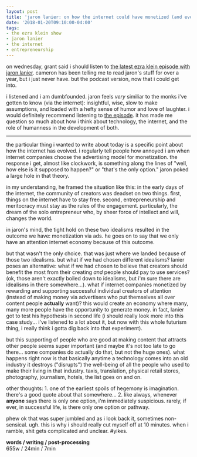 ```yaml
---
layout: post
title: 'jaron lanier: on how the internet could have monetized (and evolved) differently'
date: '2018-01-20T09:10:00-04:00'
tags:
- the ezra klein show
- jaron lanier
- the internet
- entrepreneurship
--- 
```


on wednesday, grant said i should listen to [the latest ezra klein episode with jaron lanier][lanier]. cameron has been telling me to read jaron's stuff for over a year, but i just never have. but the podcast version, now that i could get into. 

i listened and i am dumbfounded. jaron feels *very* similiar to the monks i've gotten to know (via the internet): insightful, wise, slow to make assumptions, and loaded with a hefty sense of humor and love of laughter. i would definitely recommend listening to [the episode][lanier]. it has made me question so much about how i think about technology, the internet, and the role of humanness in the development of both. 

---

the particular thing i wanted to write about today is a specific point about how the internet has evolved. i regularly tell people how annoyed i am when internet companies choose the advertising model for monetization. the response i get, almost like clockwork, is something along the lines of "well, how else is it supposed to happen?" or "that's the only option." jaron poked a large hole in that theory. 

in my understanding, he framed the situation like this: in the early days of the internet, the community of creators was deadset on two things. first, things on the internet have to stay free. second, entrepreneurship and meritocracy must stay as the rules of the engagement. particularly, the dream of the solo entrepreneur who, by sheer force of intellect and will, changes the world. 

in jaron's mind, the tight hold on these two idealisms resulted in the outcome we have: monetization via ads. he goes on to say that we only have an attention internet economy because of this outcome. 

but that wasn't the only choice. that was just where we landed because of those two idealisms. but what if we had chosen different idealisms? lanier poses an alternative: what if we had chosen to believe that creators should benefit the most from their creating *and* people should pay to use services? (ok, those aren't exactly boiled down to idealisms, but i'm sure there are idealisms in there somewhere...). what if internet companies monetized by rewarding and supporting successful individual creators of attention (instead of making money via advertisers who put themselves all over content people **actually** want)? this would create an economy where many, many more people have the opportunity to generate money. in fact, lanier got to test his hypothesis in second life (i should really look more into this case study... i've listened to a lot about it, but now with this whole futurism thing, i really think i gotta dig back into that experiment). 

but this supporting of people who are good at making content that attracts other people seems super important (and maybe it's not too late to go there... some companies do actually do that, but not the huge ones). what happens right now is that basically anytime a technology comes into an old industry it destroys ("disrupts") the well-being of all the people who used to make their living in that industry. taxis, translation, physical retail stores, photography, journalism, hotels, the list goes on and on. 

other thoughts: 1. one of the earliest spoils of hegemony is imagination. there's a good quote about that somewhere... 2. like always, whenever **anyone** says there is only one option, i'm immediately suspicious. rarely, if ever, in successful life, is there only one option or pathway. 

phew ok that was super jumbled and as i look back it, sometimes non-sensical. ugh. this is why i should really cut myself off at 10 minutes. when i ramble, shit gets complicated and unclear. #yikes.

<!-- hyperlink bank -->
[lanier]: https://art19.com/shows/the-ezra-klein-show/episodes/2e3aac9c-83a7-410c-94de-d4e449aae385

<!-- &#042; = asterisk -->
<!-- &#039; = single quote '-->

**words / writing / post-processing**  
655w / 24min / 7min